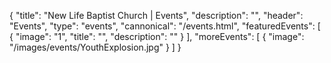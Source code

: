 {
	"title": "New Life Baptist Church | Events",
	"description": "",
	"header": "Events",
	"type": "events",
	"cannonical": "/events.html",
	"featuredEvents": [
		{
			"image": "1",
			"title": "",
			"description": ""
		}
	],
	"moreEvents": [
		{
			"image": "/images/events/YouthExplosion.jpg"
		}
	]
}